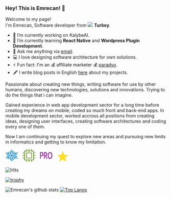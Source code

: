### Hey! This is Emrecan! 👋
Welcome to my page!<br>
I'm Emrecan, Software developer from <img src="https://www.flaticon.com/svg/static/icons/svg/3909/3909414.svg" width="14"/> **Turkey**.

- 🔭 I’m currently working on KalybeAI.
- 🌱 I’m currently learning **React Native** and **Wordpress Plugin Development**.
- 💬 Ask me anything via <a href="mailto:contact@emrecan.co">email</a>.
- 💻 I love designing software architecture for own solutions.
- ⚡ Fun fact: I'm an 💰 affiliate marketer 💰 <a href="https://www.paradyo.com">paradyo</a>.
- 🖋 I write blog posts in English <a href="https://emrecan.co" target="_blank">here</a> about my projects.

<p>Passionate about creating new things, writing software for use by other humans, discovering new technologies, solutions and innovations. Trying to do the things that i can imagine.</p>

<p>Gained experience in web app development sector for a long time before creating my dreams on mobile, coded so much front and back-end apps. In mobile development sector, worked accross all positions from creating ideas, designing user interfaces, creating software architectures and coding every one of them.</p>

<p>Now I am continuing my quest to explore new areas and pursuing new limits in informatics and getting to know my limitation.</p>

<a href='https://archiveprogram.github.com/'><img src='https://raw.githubusercontent.com/acervenky/animated-github-badges/master/assets/acbadge.gif' width='40' height='40'></a> <a href='https://docs.github.com/en/developers'><img src='https://raw.githubusercontent.com/acervenky/animated-github-badges/master/assets/devbadge.gif' width='40' height='40'></a> <a href='https://github.com/pricing'><img src='https://raw.githubusercontent.com/acervenky/animated-github-badges/master/assets/pro.gif' width='40' height='40'></a> <a href='https://stars.github.com/'><img src='https://raw.githubusercontent.com/acervenky/animated-github-badges/master/assets/starbadge.gif' width='35' height='35'></a> 

![Hits](https://hits.seeyoufarm.com/api/count/incr/badge.svg?url=https%3A%2F%2Fgithub.com%2Fparadyo%2Fhit-counter&count_bg=%2379C83D&title_bg=%23555555&icon=&icon_color=%23E7E7E7&title=hits&edge_flat=false)

[![trophy](https://github-profile-trophy.vercel.app/?username=paradyo&theme=onedark)](https://github.com/ryo-ma/github-profile-trophy)

![Emrecan's github stats](https://github-readme-stats.vercel.app/api?username=paradyo&count_private=true&hide=issues&show_icons=true&theme=dark) [![Top Langs](https://github-readme-stats.vercel.app/api/top-langs/?username=paradyo&layout=compact&theme=dark)](https://github.com/anuraghazra/github-readme-stats)

